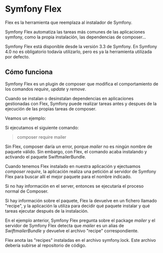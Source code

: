 Symfony Flex
============

Flex es la herramienta que reemplaza al instalador de Symfony.


Symfony Flex automatiza las tareas más comunes de las aplicaciones symfony, como la propia instalación, las dependencias de composer...

Symfony Flex está disponible desde la versión 3.3 de Symfony. En Symfony 4.0 no es obligatorio todavía utilizarlo, pero es ya la herramienta utilizada por defecto. 


Cómo funciona
-------------

Symfony Flex es un plugin de composer que modifica el comportamiento de los comandos *require*, *update* y *remove*. 

Cuando se instalan o desinstalan dependencias en aplicaciones gestionadas con Flex, Symfony puede realizar tareas antes y despues de la ejecución de las propias tareas de composer.


Veamos un ejemplo:

Si ejecutamos el siguiente comando:

> composer require mailer


Sin Flex, composer daría un error, porque *mailer* no es ningún nombre de paquete válido. Sin embargo, con Flex, el comando acaba instalando y activando el paquete SwiftmailerBundle.

Cuando tenemos Flex instalado en nuestra aplicación y ejectuamos *composer require*, la aplicación realiza una petición al servidor de Symfony Flex para buscar allí el mejor paquete para el nombre indicado.

Si no hay información en el server, entonces se ejecutaría el proceso normal de Composer.

Si hay información sobre el paquete, Flex la devuelve en un fichero llamado "recipe", y la aplicación la utiliza para decidir qué paquete instalar y qué tareas ejecutar después de la instalación. 

En el ejemplo anterior, Symfony Flex pregunta sobre el package *mailer* y el servidor de Symfony Flex detecta que *mailer* es un alias de *SwiftmailerBundle* y devuelve el archivo "recipe" correspondiente.

Flex anota las "recipes" instaladas en el archivo symfony.lock. Este archivo debería subirse al repositorio de código.






